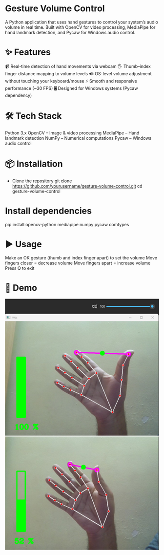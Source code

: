 # Gesture Volume Control

A Python application that uses hand gestures to control your system’s audio volume in real time.
Built with OpenCV for video processing, MediaPipe for hand landmark detection, and Pycaw for Windows audio control.

# ✨ Features

📹 Real-time detection of hand movements via webcam
🖐 Thumb–index finger distance mapping to volume levels
🔊 OS-level volume adjustment without touching your keyboard/mouse
⚡ Smooth and responsive performance (~30 FPS)
🖥 Designed for Windows systems (Pycaw dependency)

# 🛠 Tech Stack
Python 3.x
OpenCV – Image & video processing
MediaPipe – Hand landmark detection
NumPy – Numerical computations
Pycaw – Windows audio control

# 📦 Installation

- Clone the repository
git clone https://github.com/yourusername/gesture-volume-control.git
cd gesture-volume-control

# Install dependencies
pip install opencv-python mediapipe numpy pycaw comtypes

# ▶ Usage
Make an OK gesture (thumb and index finger apart) to set the volume
Move fingers closer = decrease volume
Move fingers apart = increase volume
Press Q to exit

# 📸 Demo
![image1](images/image1.jpg)
![image2](images/image2.jpg)
